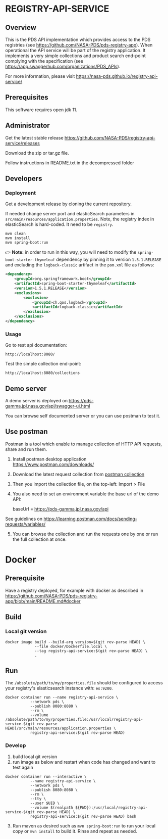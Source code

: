 # REGISTRY-API-SERVICE

## Overview

This is the PDS API implementation which provides access to the PDS registries (see https://github.com/NASA-PDS/pds-registry-app). When operational the API service will be part of the registry application. It implements a very simple collections and product search end-point complying with the specification (see https://app.swaggerhub.com/organizations/PDS_APIs).

For more information, please visit https://nasa-pds.github.io/registry-api-service/


## Prerequisites

This software requires open jdk 11.

## Administrator

Get the latest stable release https://github.com/NASA-PDS/registry-api-service/releases

Download the zip or tar.gz file.

Follow instructions in README.txt in the decompressed folder


## Developers

    
### Deployment

Get a development release by cloning the current repository.

If needed change server port and elasticSearch parameters in `src/main/resources/application.properties`.
Note, the registry index in elasticSearch is hard-coded. It need to be `registry`.

    mvn clean
    mvn install
    mvn spring-boot:run

👉 **Note:** in order to run in this way, you will need to modify the `spring-boot-starter-thymeleaf` dependency by pinning it to version `1.5.1.RELEASE` and excluding the `logback-classic` artifact in the `pom.xml` file as follows:

```xml
<dependency>
    <groupId>org.springframework.boot</groupId>
    <artifactId>spring-boot-starter-thymeleaf</artifactId>
    <version>1.5.1.RELEASE</version>
    <exclusions>
        <exclusion>
            <groupId>ch.qos.logback</groupId>
            <artifactId>logback-classic</artifactId>
        </exclusion>
    </exclusions>
</dependency>
```

    
### Usage

Go to rest api documentation:

    http://localhost:8080/
    
    
Test the simple collection end-point:

    http://localhost:8080/collections
    
## Demo server

A demo server is deployed on https://pds-gamma.jpl.nasa.gov/api/swagger-ui.html

You can browse self documented server or you can use postman to test it.

## Use postman

Postman is a tool which enable to manage collection of HTTP API requests, share and run them.

1. Install postman desktop application https://www.postman.com/downloads/

2. Download the latest request collection from [postman collection](https://raw.githubusercontent.com/NASA-PDS/registry-api-service/main/src/test/resources/postman_collection.json)

3. Then you import the collection file, on the top-left: Import > File

4. You also need to set an environment variable the base url of the demo API:

    baseUrl = https://pds-gamma.jpl.nasa.gov/api

See guidelines on https://learning.postman.com/docs/sending-requests/variables/


5. You can browse the collection and run the requests one by one or run the full collection at once.

    
# Docker

## Prerequisite

Have a registry deployed, for example with docker as described in https://github.com/NASA-PDS/pds-registry-app/blob/main/README.md#docker 

## Build

### Local git version

```
docker image build --build-arg version=$(git rev-parse HEAD) \
             --file docker/Dockerfile.local \
             --tag registry-api-service:$(git rev-parse HEAD) \
             .
```

## Run


The `/absolute/path/to/my/properties.file` should be configured to access your registry's elasticsearch instance with: `es:9200`.


```
docker container run --name registry-api-service \
           --network pds \
           --publish 8080:8080 \
           --rm \
           --volume /absolute/path/to/my/properties.file:/usr/local/registry-api-service-$(git rev-parse HEAD)/src/main/resources/application.properties \
           registry-api-service:$(git rev-parse HEAD)
```

### Develop

1. build local git version
2. run image as below and restart when code has changed and want to test again  
```
docker container run --interactive \
           --name registry-api-service \
           --network pds \
           --publish 8080:8080 \
           --rm \
           --tty \
           --user $UID \
           --volume $(realpath ${PWD}):/usr/local/registry-api-service-$(git rev-parse HEAD) \
           registry-api-service:$(git rev-parse HEAD) bash
```
3. Run maven as desired such as `mvn spring-boot:run` to run your local copy or `mvn install` to build it. Rinse and repeat as needed.
